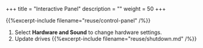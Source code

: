 +++
title = "Interactive Panel"
description = ""
weight = 50
+++

{{%excerpt-include filename="reuse/control-panel" /%}}
1. Select **Hardware and Sound** to change hardware settings.
1. Update drives
{{%excerpt-include filename="reuse/shutdown.md" /%}}